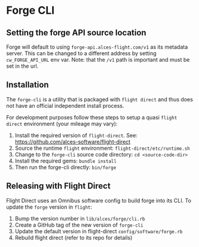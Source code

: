 # Forge CLI

## Setting the forge API source location

Forge will default to using `forge-api.alces-flight.com/v1` as its metadata
server. This can be changed to a different address by setting 
`cw_FORGE_API_URL` env var.
Note: that the `/v1` path is important and must be set in the url.

## Installation

The `forge-cli` is a utility that is packaged with `flight direct` and thus
does not have an official independent install process.

For development purposes follow these steps to setup a quasi `flight direct`
environment (your mileage may vary):

1. Install the required version of `flight-direct`. See:
https://github.com/alces-software/flight-direct
1. Source the runtime `flight` environment: `flight-direct/etc/runtime.sh`
1. Change to the `forge-cli` source code directory: `cd <source-code-dir>`
1. Install the required gems: `bundle install`
1. Then run the forge-cli directly: `bin/forge`

## Releasing with Flight Direct

Flight Direct uses an Omnibus software config to build forge into its CLI.
To update the `forge` version in `flight`:
1. Bump the version number in `lib/alces/forge/cli.rb`
2. Create a GitHub tag of the new version of `forge-cli`
3. Update the default version in flight-direct `config/software/forge.rb`
4. Rebuild flight direct (refer to its repo for details)

